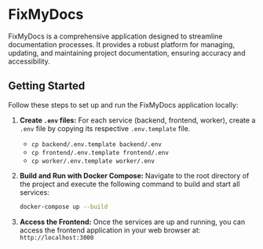 # FixMyDocs

FixMyDocs is a comprehensive application designed to streamline documentation processes. It provides a robust platform for managing, updating, and maintaining project documentation, ensuring accuracy and accessibility.

## Getting Started

Follow these steps to set up and run the FixMyDocs application locally:

1.  **Create `.env` files:**
    For each service (backend, frontend, worker), create a `.env` file by copying its respective `.env.template` file.
    -   `cp backend/.env.template backend/.env`
    -   `cp frontend/.env.template frontend/.env`
    -   `cp worker/.env.template worker/.env`

2.  **Build and Run with Docker Compose:**
    Navigate to the root directory of the project and execute the following command to build and start all services:
    ```bash
    docker-compose up --build
    ```

3.  **Access the Frontend:**
    Once the services are up and running, you can access the frontend application in your web browser at:
    `http://localhost:3000`